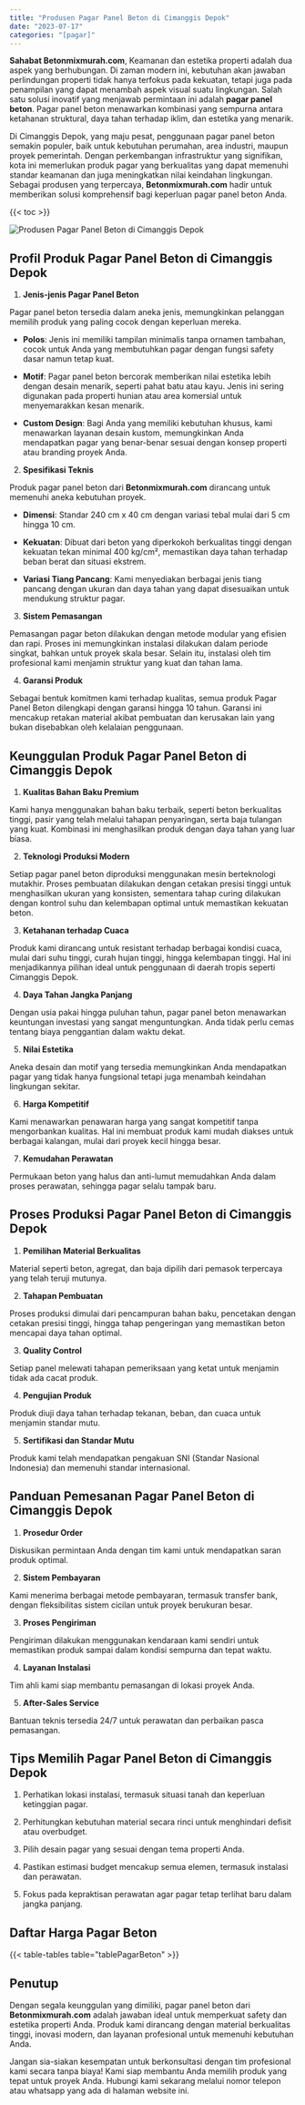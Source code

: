```yaml
---
title: "Produsen Pagar Panel Beton di Cimanggis Depok"
date: "2023-07-17"
categories: "[pagar]"
---
```


**Sahabat Betonmixmurah.com**, Keamanan dan estetika properti adalah dua aspek yang berhubungan. Di zaman modern ini, kebutuhan akan jawaban perlindungan properti tidak hanya terfokus pada kekuatan, tetapi juga pada penampilan yang dapat menambah aspek visual suatu lingkungan. Salah satu solusi inovatif yang menjawab permintaan ini adalah **pagar panel beton**. Pagar panel beton menawarkan kombinasi yang sempurna antara ketahanan struktural, daya tahan terhadap iklim, dan estetika yang menarik.  

Di Cimanggis Depok, yang maju pesat, penggunaan pagar panel beton semakin populer, baik untuk kebutuhan perumahan, area industri, maupun proyek pemerintah. Dengan perkembangan infrastruktur yang signifikan, kota ini memerlukan produk pagar yang berkualitas yang dapat memenuhi standar keamanan dan juga meningkatkan nilai keindahan lingkungan. Sebagai produsen yang terpercaya, **Betonmixmurah.com** hadir untuk memberikan solusi komprehensif bagi keperluan pagar panel beton Anda.

{{< toc >}}

![Produsen Pagar Panel Beton di Cimanggis Depok](/images/pagar/pagar-beton-26.jpg)

## Profil Produk Pagar Panel Beton di Cimanggis Depok

1. **Jenis-jenis Pagar Panel Beton**  

Pagar panel beton tersedia dalam aneka jenis, memungkinkan pelanggan memilih produk yang paling cocok dengan keperluan mereka.  

- **Polos**: Jenis ini memiliki tampilan minimalis tanpa ornamen tambahan, cocok untuk Anda yang membutuhkan pagar dengan fungsi safety dasar namun tetap kuat.  

- **Motif**: Pagar panel beton bercorak memberikan nilai estetika lebih dengan desain menarik, seperti pahat batu atau kayu. Jenis ini sering digunakan pada properti hunian atau area komersial untuk menyemarakkan kesan menarik.  

- **Custom Design**: Bagi Anda yang memiliki kebutuhan khusus, kami menawarkan layanan desain kustom, memungkinkan Anda mendapatkan pagar yang benar-benar sesuai dengan konsep properti atau branding proyek Anda.  

2. **Spesifikasi Teknis**  

Produk pagar panel beton dari **Betonmixmurah.com** dirancang untuk memenuhi aneka kebutuhan proyek.  

- **Dimensi**: Standar 240 cm x 40 cm dengan variasi tebal mulai dari 5 cm hingga 10 cm.  

- **Kekuatan**: Dibuat dari beton yang diperkokoh berkualitas tinggi dengan kekuatan tekan minimal 400 kg/cm², memastikan daya tahan terhadap beban berat dan situasi ekstrem.  

- **Variasi Tiang Pancang**: Kami menyediakan berbagai jenis tiang pancang dengan ukuran dan daya tahan yang dapat disesuaikan untuk mendukung struktur pagar.  

3. **Sistem Pemasangan**  

Pemasangan pagar beton dilakukan dengan metode modular yang efisien dan rapi. Proses ini memungkinkan instalasi dilakukan dalam periode singkat, bahkan untuk proyek skala besar. Selain itu, instalasi oleh tim profesional kami menjamin struktur yang kuat dan tahan lama.  

4. **Garansi Produk**  

Sebagai bentuk komitmen kami terhadap kualitas, semua produk Pagar Panel Beton dilengkapi dengan garansi hingga 10 tahun. Garansi ini mencakup retakan material akibat pembuatan dan kerusakan lain yang bukan disebabkan oleh kelalaian penggunaan.

## Keunggulan Produk Pagar Panel Beton di Cimanggis Depok 

1. **Kualitas Bahan Baku Premium**  

Kami hanya menggunakan bahan baku terbaik, seperti beton berkualitas tinggi, pasir yang telah melalui tahapan penyaringan, serta baja tulangan yang kuat. Kombinasi ini menghasilkan produk dengan daya tahan yang luar biasa.  

2. **Teknologi Produksi Modern**  

Setiap pagar panel beton diproduksi menggunakan mesin berteknologi mutakhir. Proses pembuatan dilakukan dengan cetakan presisi tinggi untuk menghasilkan ukuran yang konsisten, sementara tahap curing dilakukan dengan kontrol suhu dan kelembapan optimal untuk memastikan kekuatan beton.  

3. **Ketahanan terhadap Cuaca**  

Produk kami dirancang untuk resistant terhadap berbagai kondisi cuaca, mulai dari suhu tinggi, curah hujan tinggi, hingga kelembapan tinggi. Hal ini menjadikannya pilihan ideal untuk penggunaan di daerah tropis seperti Cimanggis Depok.  

4. **Daya Tahan Jangka Panjang**  

Dengan usia pakai hingga puluhan tahun, pagar panel beton menawarkan keuntungan investasi yang sangat menguntungkan. Anda tidak perlu cemas tentang biaya penggantian dalam waktu dekat.  

5. **Nilai Estetika**  

Aneka desain dan motif yang tersedia memungkinkan Anda mendapatkan pagar yang tidak hanya fungsional tetapi juga menambah keindahan lingkungan sekitar.  

6. **Harga Kompetitif**  

Kami menawarkan penawaran harga yang sangat kompetitif tanpa mengorbankan kualitas. Hal ini membuat produk kami mudah diakses untuk berbagai kalangan, mulai dari proyek kecil hingga besar.  

7. **Kemudahan Perawatan**  

Permukaan beton yang halus dan anti-lumut memudahkan Anda dalam proses perawatan, sehingga pagar selalu tampak baru.

## Proses Produksi Pagar Panel Beton di Cimanggis Depok

1. **Pemilihan Material Berkualitas**  

Material seperti beton, agregat, dan baja dipilih dari pemasok terpercaya yang telah teruji mutunya.

2. **Tahapan Pembuatan**  

Proses produksi dimulai dari pencampuran bahan baku, pencetakan dengan cetakan presisi tinggi, hingga tahap pengeringan yang memastikan beton mencapai daya tahan optimal.

3. **Quality Control**  

Setiap panel melewati tahapan pemeriksaan yang ketat untuk menjamin tidak ada cacat produk.

4. **Pengujian Produk**  

Produk diuji daya tahan terhadap tekanan, beban, dan cuaca untuk menjamin standar mutu.

5. **Sertifikasi dan Standar Mutu**  

Produk kami telah mendapatkan pengakuan SNI (Standar Nasional Indonesia) dan memenuhi standar internasional.

## Panduan Pemesanan Pagar Panel Beton di Cimanggis Depok

1. **Prosedur Order**  

Diskusikan permintaan Anda dengan tim kami untuk mendapatkan saran produk optimal.

2. **Sistem Pembayaran**  

Kami menerima berbagai metode pembayaran, termasuk transfer bank, dengan fleksibilitas sistem cicilan untuk proyek berukuran besar.

3. **Proses Pengiriman**  

Pengiriman dilakukan menggunakan kendaraan kami sendiri untuk memastikan produk sampai dalam kondisi sempurna dan tepat waktu.

4. **Layanan Instalasi**  

Tim ahli kami siap membantu pemasangan di lokasi proyek Anda.

5. **After-Sales Service**  

Bantuan teknis tersedia 24/7 untuk perawatan dan perbaikan pasca pemasangan.

## Tips Memilih Pagar Panel Beton di Cimanggis Depok

1. Perhatikan lokasi instalasi, termasuk situasi tanah dan keperluan ketinggian pagar.  

2. Perhitungkan kebutuhan material secara rinci untuk menghindari defisit atau overbudget.  

3. Pilih desain pagar yang sesuai dengan tema properti Anda.  

4. Pastikan estimasi budget mencakup semua elemen, termasuk instalasi dan perawatan.  

5. Fokus pada kepraktisan perawatan agar pagar tetap terlihat baru dalam jangka panjang.

## Daftar Harga Pagar Beton

{{< table-tables table="tablePagarBeton" >}}

## Penutup

Dengan segala keunggulan yang dimiliki, pagar panel beton dari **Betonmixmurah.com** adalah jawaban ideal untuk memperkuat safety dan estetika properti Anda. Produk kami dirancang dengan material berkualitas tinggi, inovasi modern, dan layanan profesional untuk memenuhi kebutuhan Anda.  

Jangan sia-siakan kesempatan untuk berkonsultasi dengan tim profesional kami secara tanpa biaya! Kami siap membantu Anda memilih produk yang tepat untuk proyek Anda. Hubungi kami sekarang melalui nomor telepon atau whatsapp yang ada di halaman website ini.